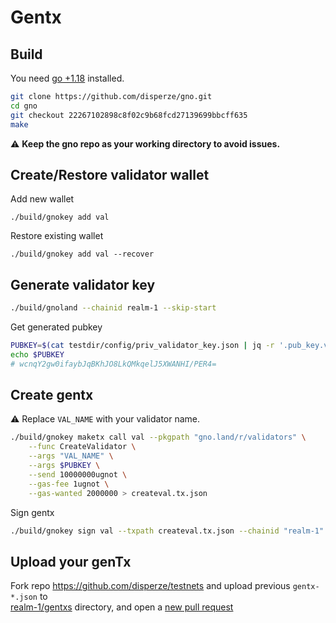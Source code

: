 # Gentx

## Build

You need [go +1.18](https://go.dev/dl/) installed.

```sh
git clone https://github.com/disperze/gno.git
cd gno
git checkout 22267102898c8f02c9b68fcd27139699bbcff635
make

```

:warning: **Keep the gno repo as your working directory to avoid issues.**

## Create/Restore validator wallet

Add new wallet
```
./build/gnokey add val

```

Restore existing wallet
```
./build/gnokey add val --recover

```

## Generate validator key

```sh
./build/gnoland --chainid realm-1 --skip-start

```

Get generated pubkey
```sh
PUBKEY=$(cat testdir/config/priv_validator_key.json | jq -r '.pub_key.value')
echo $PUBKEY
# wcnqY2gw0ifaybJqBKhJO8LkQMkqelJ5XWANHI/PER4=
```

## Create gentx

:warning: Replace `VAL_NAME` with your validator name. 
```sh
./build/gnokey maketx call val --pkgpath "gno.land/r/validators" \
    --func CreateValidator \
    --args "VAL_NAME" \
    --args $PUBKEY \
    --send 10000000ugnot \
    --gas-fee 1ugnot \
    --gas-wanted 2000000 > createval.tx.json
```

Sign gentx
```sh
./build/gnokey sign val --txpath createval.tx.json --chainid "realm-1" --number 0 --sequence 0 > gentx-$(date +%s).json
```

## Upload your genTx

Fork repo https://github.com/disperze/testnets and upload previous `gentx-*.json` to  
[realm-1/gentxs](https://github.com/disperze/testnets/tree/master/realm-1/gentxs) directory, and open a [new pull request](https://github.com/disperze/testnets/compare) 

